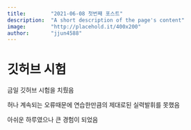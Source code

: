 ```yaml
---
title:        "2021-06-08 첫번째 포스트"
description:  "A short description of the page's content"
image:        "http://placehold.it/400x200"
author:       "jjun4588"
---
```


깃허브 시험
============

금일 깃허브 시험을 치뤘음

허나 계속되는 오류때문에 연습한만큼의 제대로된 실력발휘를 못했음

아쉬운 하루였으나 큰 경험이 되었음

